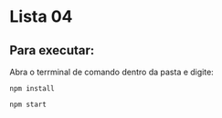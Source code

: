 Lista 04
===

Para executar:
------

Abra o terrminal de comando dentro da pasta e digite:

    npm install

    npm start
